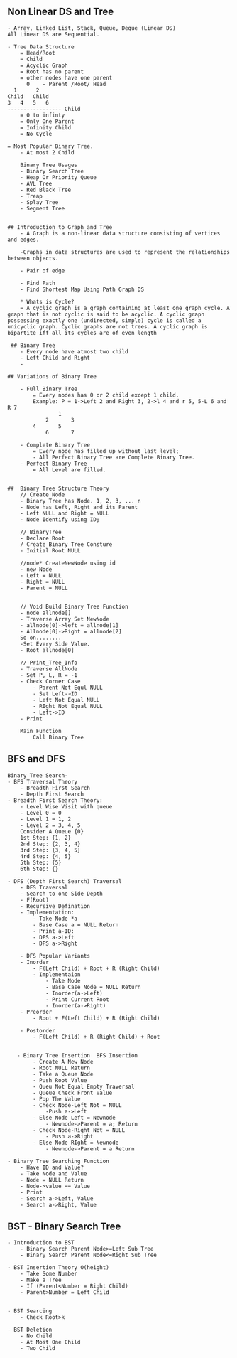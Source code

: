 ## Non Linear DS and Tree 
    - Array, Linked List, Stack, Queue, Deque (Linear DS)
    All Linear DS are Sequential. 

    - Tree Data Structure 
        = Head/Root
        = Child 
        = Acyclic Graph
        = Root has no parent 
        = other nodes have one parent
          0    - Parent /Root/ Head
      1      2
    Child   Child 
    3   4   5   6
    ----------------- Child 
        = 0 to infinty 
        = Only One Parent 
        = Infinity Child 
        = No Cycle 
    
    = Most Popular Binary Tree. 
        - At most 2 Child 

        Binary Tree Usages
        - Binary Search Tree
        - Heap Or Priority Queue
        - AVL Tree
        - Red Black Tree
        - Treap 
        - Splay Tree
        - Segment Tree


    ## Introduction to Graph and Tree
        - A Graph is a non-linear data structure consisting of vertices and edges.

        -Graphs in data structures are used to represent the relationships between objects.

        - Pair of edge 

        - Find Path 
        - Find Shortest Map Using Path Graph DS

        * Whats is Cycle? 
        = A cyclic graph is a graph containing at least one graph cycle. A graph that is not cyclic is said to be acyclic. A cyclic graph possessing exactly one (undirected, simple) cycle is called a unicyclic graph. Cyclic graphs are not trees. A cyclic graph is bipartite iff all its cycles are of even length 

     ## Binary Tree
        - Every node have atmost two child 
        - Left Child and Right 
        - 

    ## Variations of Binary Tree 
        
        - Full Binary Tree
            = Every nodes has 0 or 2 child except 1 child.
            Example: P = 1->Left 2 and Right 3, 2->l 4 and r 5, 5-L 6 and R 7
                    1
                2       3
            4       5
                6       7

        - Complete Binary Tree
            = Every node has filled up without last level;
            - All Perfect Binary Tree are Complete Binary Tree.
        - Perfect Binary Tree 
            = All Level are filled. 


    ##  Binary Tree Structure Theory 
        // Create Node 
        - Binary Tree has Node. 1, 2, 3, ... n 
        - Node has Left, Right and its Parent 
        - Left NULL and Right = NULL 
        - Node Identify using ID; 

        // BinaryTree
        - Declare Root 
        / Create Binary Tree Consture 
        - Initial Root NULL 

        //node* CreateNewNode using id
        - new Node 
        - Left = NULL 
        - Right = NULL 
        - Parent = NULL 


        // Void Build Binary Tree Function 
        - node allnode[]
        - Traverse Array Set NewNode 
        - allnode[0]->left = allnode[1]
        - Allnode[0]->Right = allnode[2]
        So on........
        -Set Every Side Value. 
        - Root allnode[0]

        // Print_Tree_Info
        - Traverse AllNode 
        - Set P, L, R = -1 
        - Check Corner Case 
            - Parent Not Equl NULL
            - Set Left->ID  
            - Left Not Equal NULL 
            - RIght Not Equal NULL 
            - Left->ID 
        - Print 

        Main Function 
            Call Binary Tree 
            
    
## BFS and DFS 
    Binary Tree Search- 
    - BFS Traversal Theory
        - Breadth First Search 
        - Depth First Search  
    - Breadth First Search Theory: 
        - Level Wise Visit with queue 
        - Level 0 = 0
        - Level 1 = 1, 2
        - Level 2 = 3, 4, 5 
        Consider A Queue {0}
        1st Step: {1, 2}
        2nd Step: {2, 3, 4}
        3rd Step: {3, 4, 5}
        4rd Step: {4, 5}
        5th Step: {5}
        6th Step: {}

    - DFS (Depth First Search) Traversal
        - DFS Traversal 
        - Search to one Side Depth
        - F(Root)
        - Recursive Defination 
        - Implementation: 
            - Take Node *a 
            - Base Case a = NULL Return 
            - Print a-ID: 
            - DFS a->Left
            - DFS a->Right
        
        - DFS Popular Variants 
        - Inorder 
            - F(Left Child) + Root + R (Right Child)
            - Implementaion 
                - Take Node 
                - Base Case Node = NULL Return 
                - Inorder(a->Left)
                - Print Current Root 
                - Inorder(a->Right)
        - Preorder 
            - Root + F(Left Child) + R (Right Child)

        - Postorder 
            - F(Left Child) + R (Right Child) + Root


       - Binary Tree Insertion  BFS Insertion 
            - Create A New Node 
            - Root NULL Return 
            - Take a Queue Node 
            - Push Root Value 
            - Queu Not Equal Empty Traversal 
            - Queue Check Front Value 
            - Pop The Value 
            - Check Node-Left Not = NULL 
                -Push a->Left 
            - Else Node Left = Newnode 
                - Newnode->Parent = a; Return 
            - Check Node-Right Not = NULL
                - Push a->Right 
            - Else Node RIght = Newnode 
                - Newnode->Parent = a Return 

    - Binary Tree Searching Function 
        - Have ID and Value? 
        - Take Node and Value 
        - Node = NULL Return 
        - Node->value == Value 
        - Print 
        - Search a->Left, Value
        - Search a->Right, Value 
        
## BST - Binary Search Tree 
    - Introduction to BST 
        - Binary Search Parent Node>=Left Sub Tree
        - Binary Search Parent Node<=Right Sub Tree 

    - BST Insertion Theory O(height)
        - Take Some Number 
        - Make a Tree 
        - If (Parent<Number = Right Child) 
        - Parent>Number = Left Child
    
    
    - BST Searcing 
        - Check Root>k 

    - BST Deletion 
        - No Child 
        - At Most One Child 
        - Two Child 
        



    



    